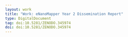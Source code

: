 ```yaml
---
layout: work
title: "Work: eNanoMapper Year 2 Dissemination Report"
type: DigitalDocument
tag: doi:10.5281/ZENODO.345974
doi: doi:10.5281/ZENODO.345974
---
```

